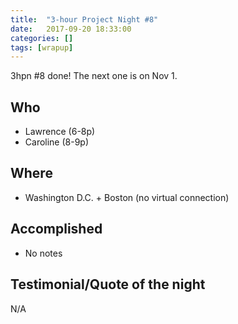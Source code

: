 ```yaml
---
title:  "3-hour Project Night #8"
date:   2017-09-20 18:33:00
categories: []
tags: [wrapup]
---
```


3hpn #8 done! The next one is on Nov 1. 

## Who

* Lawrence (6-8p)
* Caroline (8-9p)

## Where

* Washington D.C. + Boston (no virtual connection)

## Accomplished

* No notes

## Testimonial/Quote of the night

N/A